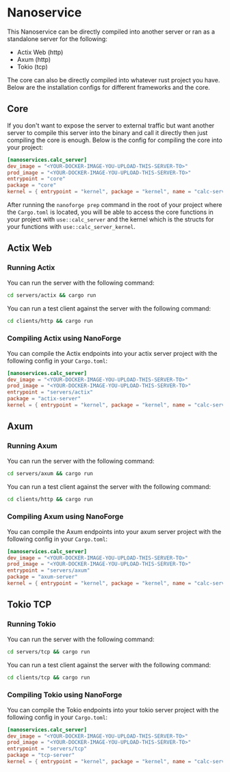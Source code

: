 # Nanoservice

This Nanoservice can be directly compiled into another server or ran as a standalone server for the following:

- Actix Web (http)
- Axum (http)
- Tokio (tcp)

The core can also be directly compiled into whatever rust project you have. Below are the installation configs
for different frameworks and the core.

## Core
If you don't want to expose the server to external traffic but want another server to compile this server into the binary and
call it directly then just compiling the core is enough. Below is the config for compiling the core into your project:

```toml
[nanoservices.calc_server]
dev_image = "<YOUR-DOCKER-IMAGE-YOU-UPLOAD-THIS-SERVER-TO>"
prod_image = "<YOUR-DOCKER-IMAGE-YOU-UPLOAD-THIS-SERVER-TO>"
entrypoint = "core"
package = "core"
kernel = { entrypoint = "kernel", package = "kernel", name = "calc-server-kernel" }
```

After running the `nanoforge prep` command in the root of your project where the `Cargo.toml` is located, you will be able
to access the core functions in your project with `use::calc_server` and the kernel which is the structs for your functions
with `use::calc_server_kernel`.

## Actix Web

### Running Actix
You can run the server with the following command:

```bash
cd servers/actix && cargo run
```

You can run a test client against the server with the following command:

```bash
cd clients/http && cargo run
```

### Compiling Actix using NanoForge
You can compile the Actix endpoints into your actix server project with the following config in your `Cargo.toml`:

```toml
[nanoservices.calc_server]
dev_image = "<YOUR-DOCKER-IMAGE-YOU-UPLOAD-THIS-SERVER-TO>"
prod_image = "<YOUR-DOCKER-IMAGE-YOU-UPLOAD-THIS-SERVER-TO>"
entrypoint = "servers/actix"
package = "actix-server"
kernel = { entrypoint = "kernel", package = "kernel", name = "calc-server-kernel" }
```

## Axum

### Running Axum
You can run the server with the following command:

```bash
cd servers/axum && cargo run
```

You can run a test client against the server with the following command:

```bash
cd clients/http && cargo run
```

### Compiling Axum using NanoForge
You can compile the Axum endpoints into your axum server project with the following config in your `Cargo.toml`:

```toml
[nanoservices.calc_server]
dev_image = "<YOUR-DOCKER-IMAGE-YOU-UPLOAD-THIS-SERVER-TO>"
prod_image = "<YOUR-DOCKER-IMAGE-YOU-UPLOAD-THIS-SERVER-TO>"
entrypoint = "servers/axum"
package = "axum-server"
kernel = { entrypoint = "kernel", package = "kernel", name = "calc-server-kernel" }
```

## Tokio TCP

### Running Tokio
You can run the server with the following command:

```bash
cd servers/tcp && cargo run
```

You can run a test client against the server with the following command:

```bash
cd clients/tcp && cargo run
```

### Compiling Tokio using NanoForge
You can compile the Tokio endpoints into your tokio server project with the following config in your `Cargo.toml`:

```toml
[nanoservices.calc_server]
dev_image = "<YOUR-DOCKER-IMAGE-YOU-UPLOAD-THIS-SERVER-TO>"
prod_image = "<YOUR-DOCKER-IMAGE-YOU-UPLOAD-THIS-SERVER-TO>"
entrypoint = "servers/tcp"
package = "tcp-server"
kernel = { entrypoint = "kernel", package = "kernel", name = "calc-server-kernel" }
```
